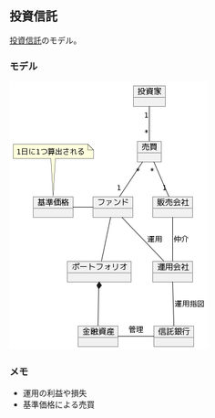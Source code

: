 ## 投資信託

[投資信託](https://ja.wikipedia.org/wiki/%E6%8A%95%E8%B3%87%E4%BF%A1%E8%A8%97)のモデル。

### モデル

![](diagram.png)

### メモ

- 運用の利益や損失
- 基準価格による売買
